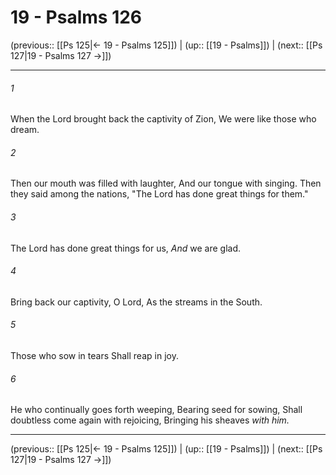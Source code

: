 # 19 - Psalms 126

(previous:: [[Ps 125|← 19 - Psalms 125]]) | (up:: [[19 - Psalms]]) | (next:: [[Ps 127|19 - Psalms 127 →]])

***


###### 1 
When the Lord brought back the captivity of Zion, We were like those who dream. 

###### 2 
Then our mouth was filled with laughter, And our tongue with singing. Then they said among the nations, "The Lord has done great things for them." 

###### 3 
The Lord has done great things for us, _And_ we are glad. 

###### 4 
Bring back our captivity, O Lord, As the streams in the South. 

###### 5 
Those who sow in tears Shall reap in joy. 

###### 6 
He who continually goes forth weeping, Bearing seed for sowing, Shall doubtless come again with rejoicing, Bringing his sheaves _with him._

***

(previous:: [[Ps 125|← 19 - Psalms 125]]) | (up:: [[19 - Psalms]]) | (next:: [[Ps 127|19 - Psalms 127 →]])
